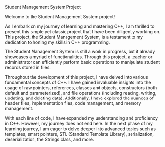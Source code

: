 Student Management System Project

Welcome to the Student Management System project!

As I embark on my journey of learning and mastering C++, I am thrilled to present this simple yet classic project that I have been diligently working on. This project, the Student Management System, is a testament to my dedication to honing my skills in C++ programming.

The Student Management System is still a work in progress, but it already showcases a myriad of functionalities. Through this project, a teacher or administrator can efficiently perform basic operations to manipulate student records stored in files.

Throughout the development of this project, I have delved into various fundamental concepts of C++. I have gained invaluable insights into the usage of raw pointers, references, classes and objects, constructors (both default and parameterized), and file operations (including reading, writing, updating, and deleting data). Additionally, I have explored the nuances of header files, implementation files, code management, and memory management.

With each line of code, I have expanded my understanding and proficiency in C++. However, my journey does not end here. In the next phase of my learning journey, I am eager to delve deeper into advanced topics such as templates, smart pointers, STL (Standard Template Library), serialization, deserialization, the Strings class, and more.
